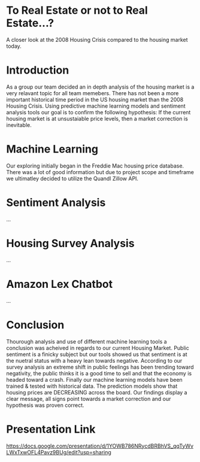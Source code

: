 # To Real Estate or not to Real Estate...?
A closer look at the 2008 Housing Crisis compared to the housing market today.

# Introduction
As a group our team decided an in depth analysis of the housing market is a very relavant topic for all team memebers.  There has not been a more important historical time period in the US housing market than the 2008 Housing Crisis.  Using predictive machine learning models and sentiment analysis tools our goal is to confirm the following hypothesis:  If the current housing market is at unsustaiable price levels, then a market correction is inevitable.  

# Machine Learning
Our exploring initially began in the Freddie Mac housing price database.  There was a lot of good information but due to project scope and timeframe we ultimatley decided to utilize the Quandl Zillow API.  

# Sentiment Analysis
...


# Housing Survey Analysis
...

# Amazon Lex Chatbot
...


# Conclusion
Thourough analysis and use of different machine learning tools a conclusion was acheived in regards to our current Housing Market.  Public sentiment is a finicky subject but our tools showed us that sentiment is at the nuetral status with a heavy lean towards negative.  According to our survey analysis an extreme shift in public feelings has been trending toward negativity, the public thinks it is a good time to sell and that the economy is headed toward a crash.  Finally our machine learning models have been trained & tested with historical data.  The prediction models show that housing prices are DECREASING across the board.  Our findings display a clear message, all signs point towards a market correction and our hypothesis was proven correct.


# Presentation Link
https://docs.google.com/presentation/d/1YOWB786NRycdBRBhVS_qqTyWvLWxTxwOFL4Pavz9BUg/edit?usp=sharing

